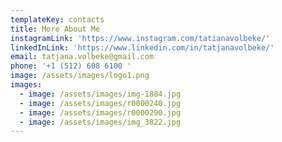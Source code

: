 ```yaml
---
templateKey: contacts
title: More About Me
instagramLink: 'https://www.instagram.com/tatianavolbeke/'
linkedInLink: 'https://www.linkedin.com/in/tatjanavolbeke/'
email: tatjana.volbeke@gmail.com
phone: '+1 (512) 608 6100 '
image: /assets/images/logo1.png
images:
  - image: /assets/images/img-1884.jpg
  - image: /assets/images/r0000240.jpg
  - image: /assets/images/r0000290.jpg
  - image: /assets/images/img_3822.jpg
---
```


